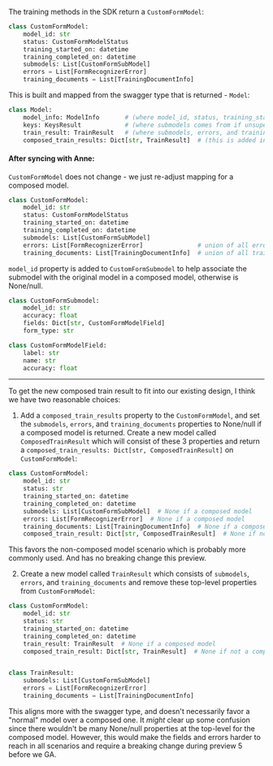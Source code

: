 The training methods in the SDK return a `CustomFormModel`:

```python
class CustomFormModel:
    model_id: str
    status: CustomFormModelStatus
    training_started_on: datetime
    training_completed_on: datetime
    submodels: List[CustomFormSubModel]
    errors = List[FormRecognizerError]
    training_documents = List[TrainingDocumentInfo]
```

This is built and mapped from the swagger type that is returned - `Model`:

```python
class Model:
    model_info: ModelInfo       # (where model_id, status, training_started_on, training_completed_on come from)
    keys: KeysResult            # (where submodels comes from if unsupervised)
    train_result: TrainResult   # (where submodels, errors, and training_documents come from)
    composed_train_results: Dict[str, TrainResult]  # (this is added in 2.1)
```

#### After syncing with Anne:

`CustomFormModel` does not change - we just re-adjust mapping for a composed model.

```python
class CustomFormModel:
    model_id: str
    status: CustomFormModelStatus
    training_started_on: datetime
    training_completed_on: datetime
    submodels: List[CustomFormSubModel]
    errors: List[FormRecognizerError]               # union of all errors from submodels, or just don't return for composed model
    training_documents: List[TrainingDocumentInfo]  # union of all training documents from submodels, or just don't return for composed model
```

`model_id` property is added to `CustomFormSubmodel` to help associate the submodel with the original model
in a composed model, otherwise is None/null.

```python
class CustomFormSubmodel:
    model_id: str
    accuracy: float
    fields: Dict[str, CustomFormModelField]
    form_type: str

class CustomFormModelField:
    label: str
    name: str
    accuracy: float
```

-----------------------------------------------------------------------------------------------------------------------

To get the new composed train result to fit into our existing design, I think we have two reasonable choices:

1) Add a `composed_train_results` property to the `CustomFormModel`, and set the `submodels`, `errors`, and `training_documents`
properties to None/null if a composed model is returned. Create a new model called `ComposedTrainResult` which will consist of these
3 properties and return a `composed_train_results: Dict[str, ComposedTrainResult]` on `CustomFormModel`:

```python
class CustomFormModel:
    model_id: str
    status: str
    training_started_on: datetime
    training_completed_on: datetime
    submodels: List[CustomFormSubModel]  # None if a composed model
    errors: List[FormRecognizerError]  # None if a composed model
    training_documents: List[TrainingDocumentInfo]  # None if a composed model
    composed_train_result: Dict[str, ComposedTrainResult]  # None if not a composed model
```

This favors the non-composed model scenario which is probably more commonly used. And has no breaking change this preview.

2) Create a new model called `TrainResult` which consists of `submodels`, `errors`, and 
`training_documents` and remove these top-level properties from `CustomFormModel`:

```python
class CustomFormModel:
    model_id: str
    status: str
    training_started_on: datetime
    training_completed_on: datetime
    train_result: TrainResult  # None if a composed model
    composed_train_result: Dict[str, TrainResult]  # None if not a composed model


class TrainResult:
    submodels: List[CustomFormSubModel]
    errors = List[FormRecognizerError]
    training_documents = List[TrainingDocumentInfo]
```

This aligns more with the swagger type, and doesn't necessarily favor a "normal" model over a composed one. It _might_
clear up some confusion since there wouldn't be many None/null properties at the top-level for the composed model.
However, this would make the fields and errors harder to reach in all scenarios and require a breaking change during 
preview 5 before we GA.
